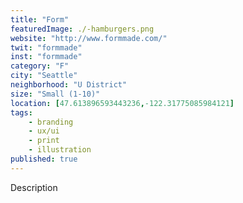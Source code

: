```yaml
---
title: "Form"
featuredImage: ./-hamburgers.png
website: "http://www.formmade.com/"
twit: "formmade"
inst: "formmade"
category: "F"
city: "Seattle"
neighborhood: "U District"
size: "Small (1-10)"
location: [47.613896593443236,-122.31775085984121]
tags:
    - branding
    - ux/ui
    - print
    - illustration
published: true
---
```


Description

